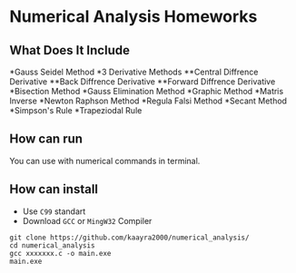 # Numerical Analysis Homeworks
## What Does It Include
*Gauss Seidel Method
*3 Derivative Methods
**Central Diffrence Derivative
**Back Diffrence Derivative
**Forward Diffrence Derivative
*Bisection Method
*Gauss Elimination Method
*Graphic Method
*Matris Inverse
*Newton Raphson Method
*Regula Falsi Method
*Secant Method
*Simpson's Rule
*Trapeziodal Rule
## How can run
You can use with numerical commands in terminal.

## How can install
* Use `C99` standart 
* Download `GCC`  or `MingW32` Compiler 
```
git clone https://github.com/kaayra2000/numerical_analysis/
cd numerical_analysis
gcc xxxxxxx.c -o main.exe
main.exe
```

